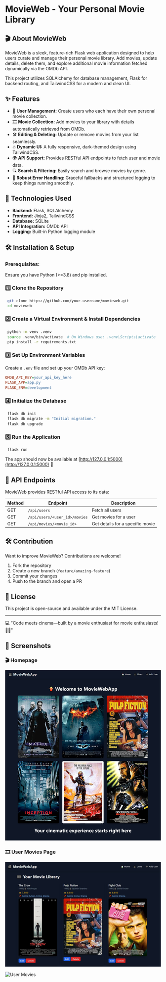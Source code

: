 # MovieWeb - Your Personal Movie Library

## 🎬 About MovieWeb

MovieWeb is a sleek, feature-rich Flask web application designed to help users curate and manage their personal movie library. Add movies, update details, delete them, and explore additional movie information fetched dynamically via the OMDb API.

This project utilizes SQLAlchemy for database management, Flask for backend routing, and TailwindCSS for a modern and clean UI.

## ✨ Features

- 📝 **User Management:** Create users who each have their own personal movie collection.
- 🎞️ **Movie Collection:** Add movies to your library with details automatically retrieved from OMDb.
- 🛠️ **Editing & Deleting:** Update or remove movies from your list seamlessly.
- 🔥 **Dynamic UI:** A fully responsive, dark-themed design using TailwindCSS.
- 🌍 **API Support:** Provides RESTful API endpoints to fetch user and movie data.
- 🔍 **Search & Filtering:** Easily search and browse movies by genre.
- 🚀 **Robust Error Handling:** Graceful fallbacks and structured logging to keep things running smoothly.

## 🚀 Technologies Used

- **Backend:** Flask, SQLAlchemy
- **Frontend:** Jinja2, TailwindCSS
- **Database:** SQLite
- **API Integration:** OMDb API
- **Logging:** Built-in Python logging module

## 🛠 Installation & Setup

### Prerequisites:

Ensure you have Python (>=3.8) and pip installed.

### 1️⃣ Clone the Repository

```bash
 git clone https://github.com/your-username/movieweb.git
 cd movieweb
```

### 2️⃣ Create a Virtual Environment & Install Dependencies

```bash
 python -m venv .venv
 source .venv/bin/activate  # On Windows use: .venv\Scripts\activate
 pip install -r requirements.txt
```

### 3️⃣ Set Up Environment Variables

Create a `.env` file and set up your OMDb API key:

```ini
OMDB_API_KEY=your_api_key_here
FLASK_APP=app.py
FLASK_ENV=development
```

### 4️⃣ Initialize the Database

```bash
 flask db init
 flask db migrate -m "Initial migration."
 flask db upgrade
```

### 5️⃣ Run the Application

```bash
 flask run
```

The app should now be available at [http://127.0.0.1:5000](http://127.0.0.1:5000) 🎉

## 📡 API Endpoints

MovieWeb provides RESTful API access to its data:

| Method | Endpoint                      | Description                      |
| ------ | ----------------------------- | -------------------------------- |
| GET    | `/api/users`                  | Fetch all users                  |
| GET    | `/api/users/<user_id>/movies` | Get movies for a user            |
| GET    | `/api/movies/<movie_id>`      | Get details for a specific movie |

## 🛠️ Contribution

Want to improve MovieWeb? Contributions are welcome!

1. Fork the repository
2. Create a new branch (`feature/amazing-feature`)
3. Commit your changes
4. Push to the branch and open a PR

## 📜 License

This project is open-source and available under the MIT License.

---

💻 "Code meets cinema—built by a movie enthusiast for movie enthusiasts! 🎥✨"


## 📸 Screenshots

### 🎬 Homepage
![Homepage](screenshots/movie-project-web_screenshot_homepage_01.jpg)

### 🎞️ User Movies Page
![User Movies](screenshots/movie-project-web_screenshot_user_02.jpg)

![User Movies](screenshots/movie-project-web_screenshot_user_03jpg)
